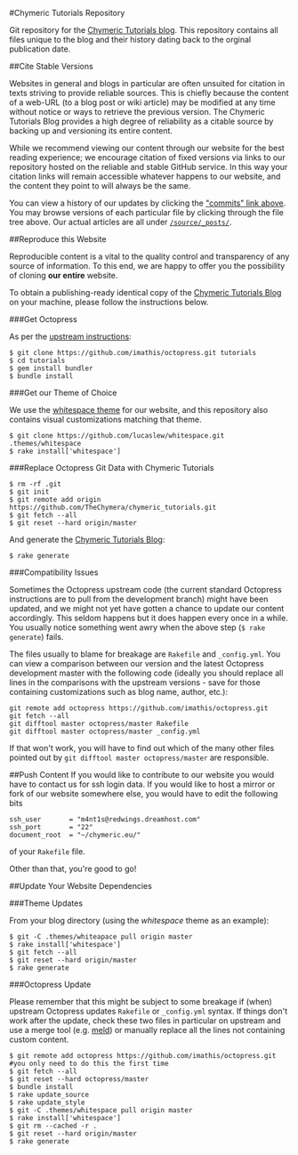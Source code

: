 #Chymeric Tutorials Repository

Git repository for the [Chymeric Tutorials blog](http://chymeric.eu).
This repository contains all files unique to the blog and their history dating back to the orginal publication date.

##Cite Stable Versions

Websites in general and blogs in particular are often unsuited for citation in texts striving to provide reliable sources.
This is chiefly because the content of a web-URL (to a blog post or wiki article) may be modified at any time without notice or ways to retrieve the previous version.
The Chymeric Tutorials Blog provides a high degree of reliability as a citable source by backing up and versioning its entire content.

While we recommend viewing our content through our website for the best reading experience;
we encourage citation of fixed versions via links to our repository hosted on the reliable and stable GitHub service.
In this way your citation links will remain accessible whatever happens to our website, and the content they point to will always be the same.

You can view a history of our updates by clicking the ["commits" link above](https://github.com/TheChymera/chymeric_tutorials/commits/master).
You may browse versions of each particular file by clicking through the file tree above.
Our actual articles are all under [```/source/_posts/```](https://github.com/TheChymera/chymeric_tutorials/tree/master/source/_posts).

##Reproduce this Website

Reproducible content is a vital to the quality control and transparency of any source of information.
To this end, we are happy to offer you the possibility of cloning **our entire** website.

To obtain a publishing-ready identical copy of the [Chymeric Tutorials Blog](http://chymeric.eu) on your machine, please follow the instructions below.

###Get Octopress

As per the [upstream instructions](http://octopress.org/docs/setup/):

    $ git clone https://github.com/imathis/octopress.git tutorials
    $ cd tutorials
    $ gem install bundler
    $ bundle install
    
###Get our Theme of Choice

We use the [whitespace theme](https://github.com/lucaslew/whitespace) for our website, and this repository also contains visual customizations matching that theme.

    $ git clone https://github.com/lucaslew/whitespace.git .themes/whitespace
    $ rake install['whitespace']
    
###Replace Octopress Git Data with Chymeric Tutorials

    $ rm -rf .git
    $ git init
    $ git remote add origin https://github.com/TheChymera/chymeric_tutorials.git
    $ git fetch --all
    $ git reset --hard origin/master
  
And generate the [Chymeric Tutorials Blog](http://chymeric.eu):

    $ rake generate

###Compatibility Issues

Sometimes the Octopress upstream code (the current standard Octopress instructions are to pull from the development branch) might have been updated, and we might not yet have gotten a chance to update our content accordingly.
This seldom happens but it does happen every once in a while.
You usually notice something went awry when the above step (`$ rake generate`) fails.

The files usually to blame for breakage are `Rakefile` and `_config.yml`.
You can view a comparison between our version and the latest Octopress development master with the following code (ideally you should replace all lines in the comparisons with the upstream versions - save for those containing customizations such as blog name, author, etc.):

```
git remote add octopress https://github.com/imathis/octopress.git
git fetch --all
git difftool master octopress/master Rakefile
git difftool master octopress/master _config.yml
```

If that won't work, you will have to find out which of the many other files pointed out by `git difftool master octopress/master` are responsible.

##Push Content
If you would like to contribute to our website you would have to contact us for ssh login data.
If you would like to host a mirror or fork of our website somewhere else, you would have to edit the following bits

    ssh_user       = "m4nt1s@redwings.dreamhost.com"
    ssh_port       = "22"
    document_root  = "~/chymeric.eu/"

of your ```Rakefile``` file.

Other than that, you're good to go!

##Update Your Website Dependencies

###Theme Updates

From your blog directory (using the *whitespace* theme as an example):

    $ git -C .themes/whiteapace pull origin master
    $ rake install['whitespace']
    $ git fetch --all
    $ git reset --hard origin/master
    $ rake generate
    
###Octopress Update

Please remember that this might be subject to some breakage if (when) upstream Octopress updates `Rakefile` or `_config.yml` syntax.
If things don't work after the update, check these two files in particular on upstream and use a merge tool (e.g. [meld](http://en.wikipedia.org/wiki/Meld_(software))) or manually replace all the lines not containing custom content.

    $ git remote add octopress https://github.com/imathis/octopress.git #you only need to do this the first time
    $ git fetch --all
    $ git reset --hard octopress/master
    $ bundle install
    $ rake update_source
    $ rake update_style
    $ git -C .themes/whitespace pull origin master
    $ rake install['whitespace']
    $ git rm --cached -r .
    $ git reset --hard origin/master
    $ rake generate
    
